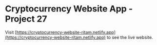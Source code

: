 # Cryptocurrency Website App - Project 27

Visit [https://cryptocurrency-website-ritam.netlify.app](https://cryptocurrency-website-ritam.netlify.app) to see the live website.